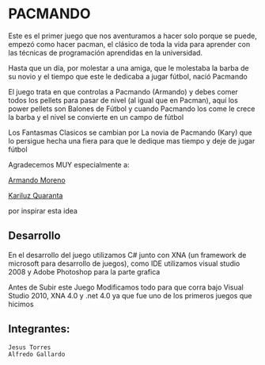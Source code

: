 PACMANDO
============

Este es el primer juego que nos aventuramos a hacer solo porque se puede, empezó como hacer pacman, el clásico de toda la vida para aprender con las técnicas de programación aprendidas en la universidad.

Hasta que un día, por molestar a una amiga, que le molestaba la barba de su novio y el tiempo que este le dedicaba a jugar fútbol, nació Pacmando

El juego trata en que controlas a Pacmando (Armando) y debes comer todos los pellets para pasar de nivel (al igual que en Pacman), aquí los power pellets son Balones de Fútbol y cuando Pacmando los come le crece la barba y el nivel se convierte en un campo de fútbol

Los Fantasmas Clasicos se cambian por La novia de Pacmando (Kary) que lo persigue hecha una fiera para que le dedique mas tiempo y deje de jugar fútbol

Agradecemos MUY especialmente a:


[Armando Moreno](http://www.facebook.com/armando.moreno.3382)

[Kariluz Quaranta](http://www.facebook.com/kariluz.quaranta)

por inspirar esta idea


Desarrollo
-------------------
En el desarrollo del juego utilizamos C# junto con XNA (un framework de microsoft para desarrollo de juegos), como IDE utilizamos visual studio 2008 y Adobe Photoshop para la parte grafica

Antes de Subir este Juego Modificamos todo para que corra bajo Visual Studio 2010, XNA 4.0 y .net 4.0 ya que fue uno de los primeros juegos que hicimos


Integrantes:
------------------
	Jesus Torres
	Alfredo Gallardo

